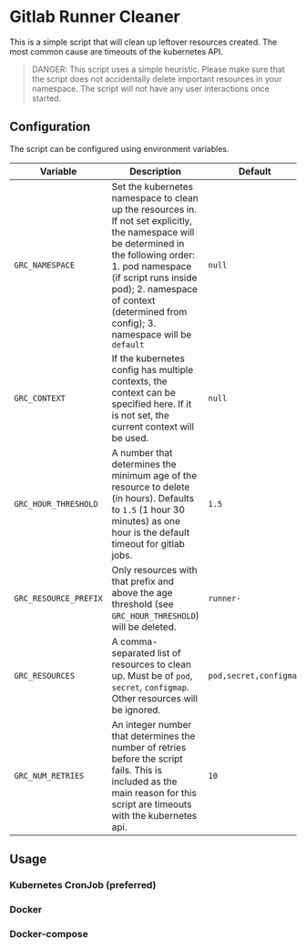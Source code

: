 # Gitlab Runner Cleaner

This is a simple script that will clean up leftover resources created.
The most common cause are timeouts of the kubernetes API.

> DANGER: This script uses a simple heuristic. 
> Please make sure that the script does not accidentally delete important resources in your namespace.
> The script will not have any user interactions once started.

## Configuration

The script can be configured using environment variables.

| Variable              | Description                                                                                                                                                                                                                                                               | Default                 |
|-----------------------|---------------------------------------------------------------------------------------------------------------------------------------------------------------------------------------------------------------------------------------------------------------------------|-------------------------|
| `GRC_NAMESPACE`       | Set the kubernetes namespace to clean up the resources in. If not set explicitly, the namespace will be determined in the following order: 1. pod namespace (if script runs inside pod); 2. namespace of context (determined from config); 3. namespace will be `default` | `null`                  |
| `GRC_CONTEXT`         | If the kubernetes config has multiple contexts, the context can be specified here. If it is not set, the current context will be used.                                                                                                                                    | `null`                  |
| `GRC_HOUR_THRESHOLD`  | A number that determines the minimum age of the resource to delete (in hours). Defaults to `1.5` (1 hour 30 minutes) as one hour is the default timeout for gitlab jobs.                                                                                                  | `1.5`                   |
| `GRC_RESOURCE_PREFIX` | Only resources with that prefix and above the age threshold (see `GRC_HOUR_THRESHOLD`) will be deleted.                                                                                                                                                                   | `runner-`               |
| `GRC_RESOURCES`       | A comma-separated list of resources to clean up. Must be of `pod`, `secret`, `configmap`. Other resources will be ignored.                                                                                                                                                | `pod,secret,configmap` |
| `GRC_NUM_RETRIES` | An integer number that determines the number of retries before the script fails. This is included as the main reason for this script are timeouts with the kubernetes api.                                                                                                | `10` |

## Usage

### Kubernetes CronJob (preferred)

### Docker

### Docker-compose

